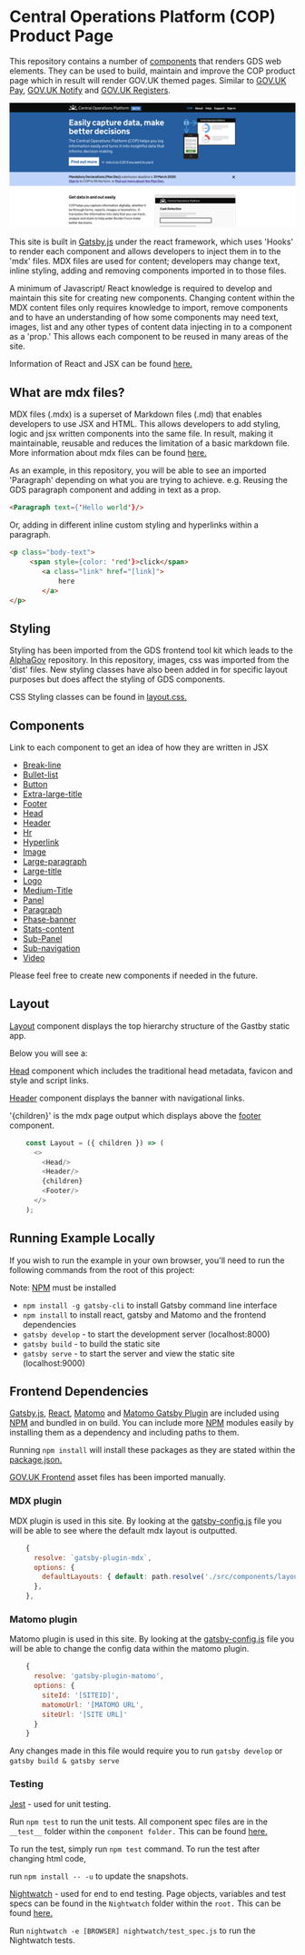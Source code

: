 # Central Operations Platform (COP) Product Page

This repository contains a number of [components](#components) that renders GDS web elements.
They can be used to build, maintain and improve the COP product page which in result will render GOV.UK themed pages. Similar to [GOV.UK Pay], [GOV.UK
Notify] and [GOV.UK Registers].

![Screenshot of COP product page](screenshot.png)

This site is built in [Gatsby.js] under the react framework, which uses 'Hooks' to render each component and allows developers to inject them in to the 'mdx' files.
MDX files are used for content; developers may change text, inline styling, adding and removing components imported in to those files.

A minimum of Javascript/ React knowledge is required to develop and maintain this site for creating new components.
Changing content within the MDX content files only requires knowledge to import, remove components and to have an understanding of how some components may need text, images, list and any other types of content data injecting in to a component as a 'prop.' This allows each component to be reused in many areas of the site.

Information of React and JSX can be found [here.](https://reactjs.org/docs/introducing-jsx.html)

## What are mdx files?

MDX files (.mdx) is a superset of Markdown files (.md) that enables developers to use JSX and HTML. This allows developers to add styling, logic and jsx written components into the same file. In result, making it maintainable, reusable and reduces the limitation of a basic markdown file.
More information about mdx files can be found [here.](https://mdxjs.com/getting-started)

As an example, in this repository, you will be able to see an imported 'Paragraph' depending on what you are trying to achieve. 
e.g. Reusing the GDS paragraph component and adding in text as a prop.  

```html
<Paragraph text={'Hello world'}/>
```

Or, adding in different inline custom styling and hyperlinks within a paragraph. 

```html
<p class="body-text">
     <span style={color: 'red'}>click</span>
        <a class="link" href="[link]">
            here
        </a>
</p>
```

## Styling
Styling has been imported from the GDS frontend tool kit which leads to the [AlphaGov] repository. In this repository, images, css was imported from the 'dist' files.
New styling classes have also been added in for specific layout purposes but does affect the styling of GDS components.

CSS Styling classes can be found in [layout.css.](src/components/layout.css)

## Components

Link to each component to get an idea of how they are written in JSX

- [Break-line](src/components/Break-line.js)
- [Bullet-list](src/components/bullet-list.js)
- [Button](src/components/button.js)
- [Extra-large-title](src/components/extra-large-title.js)
- [Footer](src/components/footer.js)
- [Head](src/components/head.js)
- [Header](src/components/header.js)
- [Hr](src/components/hr.js)
- [Hyperlink](src/components/hyperlink.js)
- [Image](src/components/image.js)
- [Large-paragraph](src/components/large-paragraph.js)
- [Large-title](src/components/large-title.js)
- [Logo](src/components/logo.js)
- [Medium-Title](src/components/MediumTitle.js)
- [Panel](src/components/panel.js)
- [Paragraph](src/components/paragraph.js)
- [Phase-banner](src/components/phase-banner.js)
- [Stats-content](src/components/stats-content.js)
- [Sub-Panel](src/components/sub-panel.js)
- [Sub-navigation](src/components/sub_navigation.js)
- [Video](src/components/video.js)

Please feel free to create new components if needed in the future.

## Layout

[Layout](src/components/layout.js) component displays the top hierarchy structure of the Gastby static app.

Below you will see a:
 
[Head](src/components/head.js) component which includes the traditional head metadata, favicon and style and script links.

[Header](src/components/header.js) component displays the banner with navigational links.

'{children}' is the mdx page output which displays above the [footer](src/components/footer.js) component.

```javascript
    const Layout = ({ children }) => (
      <>
        <Head/>
        <Header/>
        {children}
        <Footer/>
      </>
    );
```

## Running Example Locally

If you wish to run the example in your own browser, you'll need to run the
following commands from the root of this project: 

Note: [NPM] must be installed

- `npm install -g gatsby-cli` to install Gatsby command line interface
- `npm install` to install react, gatsby and Matomo and the frontend dependencies
- `gatsby develop` - to start the development server (localhost:8000)
- `gatsby build` - to build the static site
- `gatsby serve` - to start the server and view the static site (localhost:9000)

## Frontend Dependencies

[Gatsby.js], [React], [Matomo] and [Matomo Gatsby Plugin] are included using [NPM] and bundled in
on build. You can include more [NPM] modules easily by installing them as a
dependency and including paths to them. 

Running `npm install` will install these packages as they are stated within the [package.json.](package.json)

[GOV.UK Frontend] asset files has been imported manually.

### MDX plugin
MDX plugin is used in this site. By looking at the [gatsby-config.js](gatsby-config.js) file you will be able to see where the default mdx layout is outputted.

```javascript
    {
      resolve: `gatsby-plugin-mdx`,
      options: {
        defaultLayouts: { default: path.resolve('./src/components/layout.js') },
      },
    },
```

### Matomo plugin
Matomo plugin is used in this site. By looking at the [gatsby-config.js](gatsby-config.js) file you will be able to change the config data within the matomo plugin.

```javascript
    {
      resolve: 'gatsby-plugin-matomo',
      options: {
        siteId: '[SITEID]',
        matomoUrl: '[MATOMO URL',
        siteUrl: '[SITE URL]'
      }
    }
```

Any changes made in this file would require you to run `gatsby develop` or `gatsby build & gatsby serve`

### Testing
[Jest] -  used for unit testing.

Run `npm test` to run the unit tests. All component spec files are in the `__test__` folder within the `component folder.`
This can be found [here.](src/components/__tests__)

To run the test, simply run `npm test` command.
To run the test after changing html code, 

run `npm install -- -u` to update the snapshots.

[Nightwatch] - used for end to end testing. Page objects, variables and test specs can be found in the `Nightwatch` folder within the `root.`
This can be found [here.](nightwatch)


Run `nightwatch -e [BROWSER] nightwatch/test_spec.js` to run the Nightwatch tests.


[GOV.UK Pay]: https://www.payments.service.gov.uk/
[GOV.UK Notify]: https://www.notifications.service.gov.uk/
[GOV.UK Registers]: https://registers.cloudapps.digital/
[GOV.UK Frontend]: https://github.com/alphagov/govuk-frontend/tree/master/dist
[NPM]: https://npmjs.com
[Jest]: https://jestjs.io/docs/en/getting-started
[Nightwatch]: https://nightwatchjs.org/gettingstarted
[AlphaGov]: https://github.com/alphagov/govuk-frontend/
[Gatsby.js]: https://www.gatsbyjs.org/docs/
[React]: https://reactjs.org/docs/getting-started.html
[Matomo]: https://developer.matomo.org/
[Matomo Gatsby Plugin]: https://www.gatsbyjs.org/packages/gatsby-source-matomo/